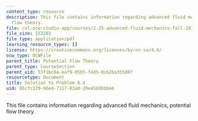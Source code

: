 ```yaml
---
content_type: resource
description: This file contains information regarding advanced fluid mechanics, potential
  flow theory.
file: /ol-ocw-studio-app/courses/2-25-advanced-fluid-mechanics-fall-2013/85cfc32996ed711783a020e4569bbbe6_MIT2_25F13_Solution6.4.pdf
file_size: 153203
file_type: application/pdf
learning_resource_types: []
license: https://creativecommons.org/licenses/by-nc-sa/4.0/
ocw_type: OCWFile
parent_title: Potential Flow Theory
parent_type: CourseSection
parent_uid: 53f1bc6a-eaf9-05b5-f4d5-8c62ba355d8f
resourcetype: Document
title: Solution to Problem 6.4
uid: 85cfc329-96ed-7117-83a0-20e4569bbbe6
---
```

This file contains information regarding advanced fluid mechanics, potential flow theory.